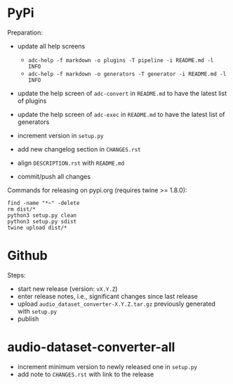 PyPi
====

Preparation:

* update all help screens

  * `adc-help -f markdown -o plugins -T pipeline -i README.md -l INFO`
  * `adc-help -f markdown -o generators -T generator -i README.md -l INFO`
  
* update the help screen of `adc-convert` in `README.md` to have the latest list of plugins
* update the help screen of `adc-exec` in `README.md` to have the latest list of generators
* increment version in `setup.py`
* add new changelog section in `CHANGES.rst`
* align `DESCRIPTION.rst` with `README.md`  
* commit/push all changes

Commands for releasing on pypi.org (requires twine >= 1.8.0):

```
find -name "*~" -delete
rm dist/*
python3 setup.py clean
python3 setup.py sdist
twine upload dist/*
```


Github
======

Steps:

* start new release (version: `vX.Y.Z`)
* enter release notes, i.e., significant changes since last release
* upload `audio_dataset_converter-X.Y.Z.tar.gz` previously generated with `setup.py`
* publish


audio-dataset-converter-all
===========================

* increment minimum version to newly released one in `setup.py`
* add note to `CHANGES.rst` with link to the release
